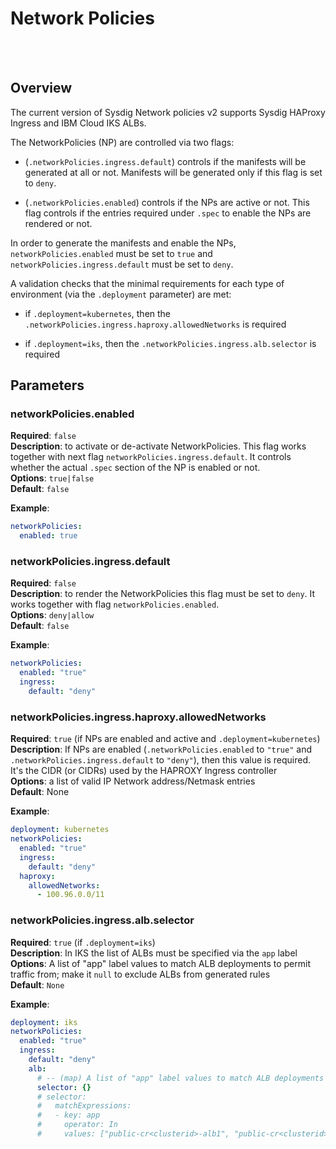<!-- Space: TOOLS -->
<!-- Parent: Installer -->
<!-- Title: Network policies v2 in the installer -->
<!-- Layout: plain -->

# Network Policies

<br />

<!-- Include: ac:toc -->

<br />

## Overview

The current version of Sysdig Network policies v2 supports Sysdig HAProxy Ingress and IBM Cloud IKS ALBs.

The NetworkPolicies (NP) are controlled via two flags:

- (`.networkPolicies.ingress.default`) controls if the manifests will be generated at all or not. Manifests will be generated only if this flag is set to `deny`.

- (`.networkPolicies.enabled`) controls if the NPs are active or not. This flag controls if the entries required under `.spec` to enable the NPs are rendered or not.

In order to generate the manifests and enable the NPs, `networkPolicies.enabled` must be set to `true` and `networkPolicies.ingress.default` must be set to `deny`.

A validation checks that the minimal requirements for each type of environment (via the `.deployment` parameter) are met:

- if `.deployment=kubernetes`, then the `.networkPolicies.ingress.haproxy.allowedNetworks` is required

- if `.deployment=iks`, then the `.networkPolicies.ingress.alb.selector` is required

## Parameters

### **networkPolicies.enabled**

**Required**: `false`<br />
**Description**: to activate or de-activate NetworkPolicies. This flag works together with next flag `networkPolicies.ingress.default`. It controls whether the actual `.spec` section of the NP is enabled or not.<br />
**Options**: `true|false`<br />
**Default**: `false`<br />

**Example**:

```yaml
networkPolicies:
  enabled: true
```

### **networkPolicies.ingress.default**

**Required**: `false` <br />
**Description**: to render the NetworkPolicies this flag must be set to `deny`. It works together with flag `networkPolicies.enabled`.<br />
**Options**: `deny|allow`<br />
**Default**: `false`<br />

**Example**:

```yaml
networkPolicies:
  enabled: "true"
  ingress:
    default: "deny"
```

### **networkPolicies.ingress.haproxy.allowedNetworks**

**Required**: `true` (if NPs are enabled and active and `.deployment=kubernetes`)<br />
**Description**: If NPs are enabled (`.networkPolicies.enabled` to `"true"` and `.networkPolicies.ingress.default` to `"deny"`), then this value is required. It's the CIDR (or CIDRs) used by the HAPROXY Ingress controller<br />
**Options**: a list of valid IP Network address/Netmask entries<br />
**Default**: None<br />

**Example**:

```yaml
deployment: kubernetes
networkPolicies:
  enabled: "true"
  ingress:
    default: "deny"
  haproxy:
    allowedNetworks:
      - 100.96.0.0/11
```

### **networkPolicies.ingress.alb.selector**

**Required**: `true` (if `.deployment=iks`)<br />
**Description**: In IKS the list of ALBs must be specified via the `app` label<br />
**Options**: A list of "app" label values to match ALB deployments to permit traffic from; make it `null` to exclude ALBs from generated rules<br />
**Default**: `None`<br />

**Example**:

```yaml
deployment: iks
networkPolicies:
  enabled: "true"
  ingress:
    default: "deny"
    alb:
      # -- (map) A list of "app" label values to match ALB deployments to permit traffic from; make it `null` to exclude ALBs from generated rules
      selector: {}
      # selector:
      #   matchExpressions:
      #   - key: app
      #     operator: In
      #     values: ["public-cr<clusterid>-alb1", "public-cr<clusterid>-alb2"]
```
